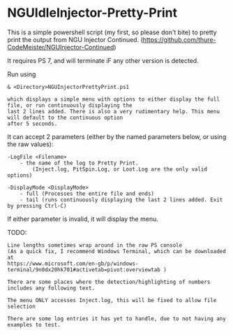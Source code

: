 # NGUIdleInjector-Pretty-Print

This is a simple powershell script (my first, so please don't bite) to pretty print the output from NGU Injector Continued.
(https://github.com/thure-CodeMeister/NGUInjector-Continued)

It requires PS 7, and will terminate iF any other version is detected.

Run using 

    & <Directory>NGUInjectorPrettyPrint.ps1
    
    which displays a simple menu with options to either display the full file, or run continuously displaying the 
    last 2 lines added. There is also a very rudimentary help. This menu will default to the continuous option 
    after 5 seconds.

It can accept 2 parameters (either by the named parameters below, or using the raw values):

    -LogFile <Filename>
        - the name of the log to Pretty Print. 
            (Inject.log, PitSpin.Log, or Loot.Log are the only valid options)

    -DisplayMode <DisplayMode>
        - full (Processes the entire file and ends)
        - tail (runs continuously displaying the last 2 lines added. Exit by pressing Ctrl-C)

If either parameter is invalid, it will display the menu.

TODO:

    Line lengths sometimes wrap around in the raw PS console 
    (As a quick fix, I recommend Windows Terminal, which can be downloaded at 
    https://www.microsoft.com/en-gb/p/windows-terminal/9n0dx20hk701#activetab=pivot:overviewtab )

    There are some places where the detection/highlighting of numbers includes any following text. 

    The menu ONLY accesses Inject.log, this will be fixed to allow file selection
    
    There are some log entries it has yet to handle, due to not having any examples to test.
    